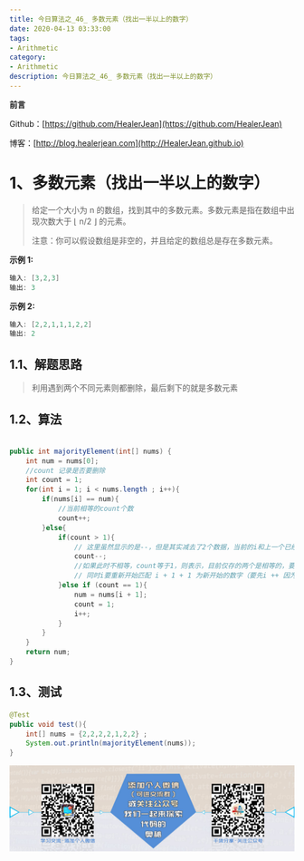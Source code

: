 ```yaml
---
title: 今日算法之_46_ 多数元素（找出一半以上的数字）
date: 2020-04-13 03:33:00
tags: 
- Arithmetic
category: 
- Arithmetic
description: 今日算法之_46_ 多数元素（找出一半以上的数字）
---
```


**前言**     

 Github：[https://github.com/HealerJean](https://github.com/HealerJean)         

 博客：[http://blog.healerjean.com](http://HealerJean.github.io)          



# 1、多数元素（找出一半以上的数字）
> 给定一个大小为 n 的数组，找到其中的多数元素。多数元素是指在数组中出现次数大于 ⌊ n/2 ⌋ 的元素。     
>
> 注意：你可以假设数组是非空的，并且给定的数组总是存在多数元素。

**示例 1:**   

```java
输入: [3,2,3]
输出: 3
```

**示例 2:**

```java
输入: [2,2,1,1,1,2,2]
输出: 2
```



## 1.1、解题思路 

>  利用遇到两个不同元素则都删除，最后剩下的就是多数元素




## 1.2、算法

```java

public int majorityElement(int[] nums) {
    int num = nums[0];
    //count 记录是否要删除
    int count = 1;
    for(int i = 1; i < nums.length ; i++){
        if(nums[i] == num){
            //当前相等的count个数
            count++;
        }else{
            if(count > 1){
                // 这里虽然显示的是--，但是其实减去了2个数据，当前的i和上一个已经匹配相等的数据
                count--;
                //如果此时不相等，count等于1，则表示，目前仅存的两个是相等的，要删除，
                // 同时i要重新开始匹配 i + 1 + 1 为新开始的数字（要先i ++ 因为后面for'循环还有一个i ++）
            }else if (count == 1){
                num = nums[i + 1];
                count = 1;
                i++;
            }
        }
    }
    return num;
}
```




## 1.3、测试 

```java
@Test
public void test(){
    int[] nums = {2,2,2,2,1,2,2} ;
    System.out.println(majorityElement(nums));
}
```





![ContactAuthor](https://raw.githubusercontent.com/HealerJean/HealerJean.github.io/master/assets/img/artical_bottom.jpg)



<link rel="stylesheet" href="https://unpkg.com/gitalk/dist/gitalk.css">

<script src="https://unpkg.com/gitalk@latest/dist/gitalk.min.js"></script> 
<div id="gitalk-container"></div>    
 <script type="text/javascript">
    var gitalk = new Gitalk({
		clientID: `1d164cd85549874d0e3a`,
		clientSecret: `527c3d223d1e6608953e835b547061037d140355`,
		repo: `HealerJean.github.io`,
		owner: 'HealerJean',
		admin: ['HealerJean'],
		id: 'pCaIz5umMj8hW6fH',
    });
    gitalk.render('gitalk-container');
</script> 

